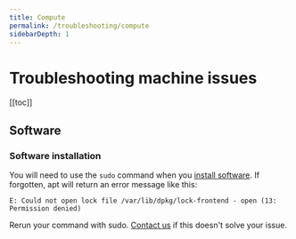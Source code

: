 ```yaml
---
title: Compute
permalink: /troubleshooting/compute
sidebarDepth: 1
---
```


# Troubleshooting machine issues

[[toc]]

## Software

### Software installation

You will need to use the `sudo` command when you [install software](/faq/compute/#software). If forgotten, apt will return an error message like this:

```
E: Could not open lock file /var/lib/dpkg/lock-frontend - open (13: Permission denied)
```

Rerun your command with sudo. [Contact us](/contact) if this doesn't solve your issue.
